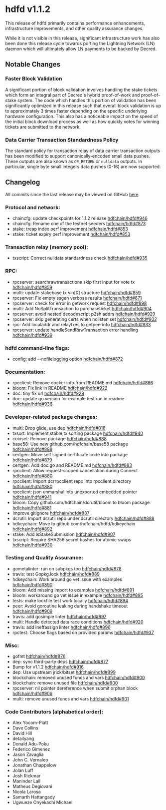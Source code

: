 # hdfd v1.1.2

This release of hdfd primarily contains performance enhancements, infrastructure
improvements, and other quality assurance changes.

While it is not visible in this release, significant infrastructure work has
also been done this release cycle towards porting the Lightning Network (LN)
daemon which will ultimately allow LN payments to be backed by Decred.

## Notable Changes

### Faster Block Validation

A significant portion of block validation involves handling the stake tickets
which form an integral part of Decred's hybrid proof-of-work and proof-of-stake
system.  The code which handles this portion of validation has been
significantly optimized in this release such that overall block validation is
up to approximately 3 times faster depending on the specific underlying hardware
configuration.  This also has a noticeable impact on the speed of the initial
block download process as well as how quickly votes for winning tickets are
submitted to the network.

### Data Carrier Transaction Standardness Policy

The standard policy for transaction relay of data carrier transaction outputs
has been modified to support canonically-encoded small data pushes.  These
outputs are also known as `OP_RETURN` or `nulldata` outputs.  In particular,
single byte small integers data pushes (0-16) are now supported.

## Changelog

All commits since the last release may be viewed on GitHub [here](https://github.com/hdfchain/hdfd/compare/v1.1.0...v1.1.2).

### Protocol and network:
- chaincfg: update checkpoints for 1.1.2 release [hdfchain/hdfd#946](https://github.com/hdfchain/hdfd/pull/946)
- chaincfg: Rename one of the testnet seeders [hdfchain/hdfd#873](https://github.com/hdfchain/hdfd/pull/873)
- stake: treap index perf improvement [hdfchain/hdfd#853](https://github.com/hdfchain/hdfd/pull/853)
- stake: ticket expiry perf improvement [hdfchain/hdfd#853](https://github.com/hdfchain/hdfd/pull/853)

### Transaction relay (memory pool):

- txscript: Correct nulldata standardness check [hdfchain/hdfd#935](https://github.com/hdfchain/hdfd/pull/935)

### RPC:

- rpcserver: searchrawtransactions skip first input for vote tx [hdfchain/hdfd#859](https://github.com/hdfchain/hdfd/pull/859)
- multi: update stakebase tx vin[0] structure [hdfchain/hdfd#859](https://github.com/hdfchain/hdfd/pull/859)
- rpcserver: Fix empty ssgen verbose results [hdfchain/hdfd#871](https://github.com/hdfchain/hdfd/pull/871)
- rpcserver: check for error in getwork request [hdfchain/hdfd#898](https://github.com/hdfchain/hdfd/pull/898)
- multi: Add NoSplitTransaction to purchaseticket [hdfchain/hdfd#904](https://github.com/hdfchain/hdfd/pull/904)
- rpcserver: avoid nested decodescript p2sh addrs [hdfchain/hdfd#929](https://github.com/hdfchain/hdfd/pull/929)
- rpcserver: skip generating certs when nolisten set [hdfchain/hdfd#932](https://github.com/hdfchain/hdfd/pull/932)
- rpc: Add localaddr and relaytxes to getpeerinfo [hdfchain/hdfd#933](https://github.com/hdfchain/hdfd/pull/933)
- rpcserver: update handleSendRawTransaction error handling [hdfchain/hdfd#939](https://github.com/hdfchain/hdfd/pull/939)

### hdfd command-line flags:

- config: add --nofilelogging option [hdfchain/hdfd#872](https://github.com/hdfchain/hdfd/pull/872)

### Documentation:

- rpcclient: Remove docker info from README.md [hdfchain/hdfd#886](https://github.com/hdfchain/hdfd/pull/886)
- bloom: Fix link in README [hdfchain/hdfd#922](https://github.com/hdfchain/hdfd/pull/922)
- doc: tiny fix url [hdfchain/hdfd#928](https://github.com/hdfchain/hdfd/pull/928)
- doc: update go version for example test run in readme [hdfchain/hdfd#936](https://github.com/hdfchain/hdfd/pull/936)

### Developer-related package changes:

- multi: Drop glide, use dep [hdfchain/hdfd#818](https://github.com/hdfchain/hdfd/pull/818)
- txsort: Implement stable tx sorting package  [hdfchain/hdfd#940](https://github.com/hdfchain/hdfd/pull/940)
- coinset: Remove package [hdfchain/hdfd#888](https://github.com/hdfchain/hdfd/pull/888)
- base58: Use new github.com/hdfchain/base58 package [hdfchain/hdfd#888](https://github.com/hdfchain/hdfd/pull/888)
- certgen: Move self signed certificate code into package [hdfchain/hdfd#879](https://github.com/hdfchain/hdfd/pull/879)
- certgen: Add doc.go and README.md [hdfchain/hdfd#883](https://github.com/hdfchain/hdfd/pull/883)
- rpcclient: Allow request-scoped cancellation during Connect [hdfchain/hdfd#880](https://github.com/hdfchain/hdfd/pull/880)
- rpcclient: Import dcrrpcclient repo into rpcclient directory [hdfchain/hdfd#880](https://github.com/hdfchain/hdfd/pull/880)
- rpcclient: json unmarshal into unexported embedded pointer  [hdfchain/hdfd#941](https://github.com/hdfchain/hdfd/pull/941)
- bloom: Copy github.com/hdfchain/dcrutil/bloom to bloom package [hdfchain/hdfd#881](https://github.com/hdfchain/hdfd/pull/881)
- Improve gitignore [hdfchain/hdfd#887](https://github.com/hdfchain/hdfd/pull/887)
- dcrutil: Import dcrutil repo under dcrutil directory [hdfchain/hdfd#888](https://github.com/hdfchain/hdfd/pull/888)
- hdkeychain: Move to github.com/hdfchain/hdfd/hdkeychain [hdfchain/hdfd#892](https://github.com/hdfchain/hdfd/pull/892)
- stake: Add IsStakeSubmission [hdfchain/hdfd#907](https://github.com/hdfchain/hdfd/pull/907)
- txscript: Require SHA256 secret hashes for atomic swaps [hdfchain/hdfd#930](https://github.com/hdfchain/hdfd/pull/930)

### Testing and Quality Assurance:

- gometalinter: run on subpkgs too [hdfchain/hdfd#878](https://github.com/hdfchain/hdfd/pull/878)
- travis: test Gopkg.lock [hdfchain/hdfd#889](https://github.com/hdfchain/hdfd/pull/889)
- hdkeychain: Work around go vet issue with examples [hdfchain/hdfd#890](https://github.com/hdfchain/hdfd/pull/890)
- bloom: Add missing import to examples [hdfchain/hdfd#891](https://github.com/hdfchain/hdfd/pull/891)
- bloom: workaround go vet issue in example [hdfchain/hdfd#895](https://github.com/hdfchain/hdfd/pull/895)
- tests: make lockfile test work locally [hdfchain/hdfd#894](https://github.com/hdfchain/hdfd/pull/894)
- peer: Avoid goroutine leaking during handshake timeout [hdfchain/hdfd#909](https://github.com/hdfchain/hdfd/pull/909)
- travis: add gosimple linter [hdfchain/hdfd#897](https://github.com/hdfchain/hdfd/pull/897)
- multi: Handle detected data race conditions [hdfchain/hdfd#920](https://github.com/hdfchain/hdfd/pull/920)
- travis: add ineffassign linter [hdfchain/hdfd#896](https://github.com/hdfchain/hdfd/pull/896)
- rpctest: Choose flags based on provided params [hdfchain/hdfd#937](https://github.com/hdfchain/hdfd/pull/937)

### Misc:

- gofmt [hdfchain/hdfd#876](https://github.com/hdfchain/hdfd/pull/876)
- dep: sync third-party deps [hdfchain/hdfd#877](https://github.com/hdfchain/hdfd/pull/877)
- Bump for v1.1.2 [hdfchain/hdfd#916](https://github.com/hdfchain/hdfd/pull/916)
- dep: Use upstream jrick/bitset [hdfchain/hdfd#899](https://github.com/hdfchain/hdfd/pull/899)
- blockchain: removed unused funcs and vars [hdfchain/hdfd#900](https://github.com/hdfchain/hdfd/pull/900)
- blockchain: remove unused file [hdfchain/hdfd#900](https://github.com/hdfchain/hdfd/pull/900)
- rpcserver: nil pointer dereference when submit orphan block [hdfchain/hdfd#906](https://github.com/hdfchain/hdfd/pull/906)
- multi: remove unused funcs and vars [hdfchain/hdfd#901](https://github.com/hdfchain/hdfd/pull/901)

### Code Contributors (alphabetical order):

- Alex Yocom-Piatt
- Dave Collins
- David Hill
- detailyang
- Donald Adu-Poku
- Federico Gimenez
- Jason Zavaglia
- John C. Vernaleo
- Jonathan Chappelow
- Jolan Luff
- Josh Rickmar
- Maninder Lall
- Matheus Degiovani
- Nicola Larosa
- Samarth Hattangady
- Ugwueze Onyekachi Michael
